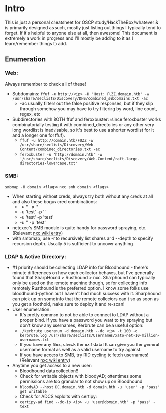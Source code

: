 # Intro
This is just a personal cheatsheet for OSCP study/HackTheBox/whatever & is primarily designed as such, mostly just listing out things I typically tend to forget. If it's helpful to anyone else at all, then awesome! This document is extremely a work in progress and I'll mostly be adding to it as I learn/remember things to add.

## Enumeration
### Web:
Always remember to check all of these!
- Subdomains: `ffuf -u http://<ip> -H "Host: FUZZ.domain.htb" -w /usr/share/seclists/Discovery/DNS/combined_subdomains.txt -ac`
  - -ac usually filters out the false positive responses, but if they slip through somehow you may have to try filtering by word, line count, regex, etc
- Subdirectories with BOTH ffuf and feroxbuster: (since feroxbuster works combinatorially testing it with combined_directories or any other very long wordlist is inadvisable, so it's best to use a shorter wordlist for it and a longer one for ffuf).
  - `ffuf -u http://domain.htb/FUZZ -w /usr/share/seclists/Discovery/Web-Content/combined_directories.txt -ac`
  - `feroxbuster -u 'http://domain.htb' -w '/usr/share/seclists/Discovery/Web-Content/raft-large-directories-lowercase.txt'`

### SMB:
`smbmap -H domain <flags>`
`nxc smb domain <flags>`
- When starting without creds, always try both without any creds at all and also these bogus cred combinations:
  - -u '' -p ''
  - -u 'test' -p ''
  - -u 'test' -p 'test'
  - -u '' -p 'test'
- netexec's SMB module is quite handy for password spraying, etc. (Relevant [nxc wiki entry](https://www.netexec.wiki/smb-protocol/password-spraying))
- with smbmap, use -r to recursively list shares and --depth to specify recursion depth. Usually 5 is sufficient to uncover anything
### LDAP & Active Directory:
- #1 priority should be collecting LDAP info for Bloodhound - there's minute differences on how each collector behaves, but I've generally found that SharpHound > Rusthound > nxc. Sharphound can typically only be used on the remote machine though, so for collecting info remotely Rusthound is the preferred option. I know some folks use bloodhound-python but I haven't had much success with it. Sharphound can pick up on some info that the remote collectors can't so as soon as you get a foothold, make sure to deploy it and re-scan!
- User enumeration:
  - It's pretty common to not be able to connect to LDAP without a proper bind. If you have a password you want to try spraying but don't know any usernames, Kerbrute can be a useful option:
  - `./kerbrute userenum -d domain.htb --dc <ip> -t 100 -o kerbrute.log /usr/share/seclists/Usernames/xato-net-10-million-usernames.txt`
  - If you have any files, check the exif data! It can give you the general username format as well as a valid username to try against.
  - If you have access to SMB, try RID cycling to fetch usernames! (Relevant [nxc wiki entry](https://www.netexec.wiki/smb-protocol/enumeration/enumerate-users-by-bruteforcing-rid))
- Anytime you get access to a new user:
  - Bloodhound data collection!!
  - Check for writable objects with bloodyAD; oftentimes some permissions are too granular to not show up on Bloodhound
  - `bloodyAD --host DC.domain.htb -d domain.htb -u 'user' -p 'pass' get writable`
  - Check for ADCS exploits with certipy:
  - `certipy-ad find --dc-ip <ip> -u 'user@domain.htb' -p 'pass' -text`
